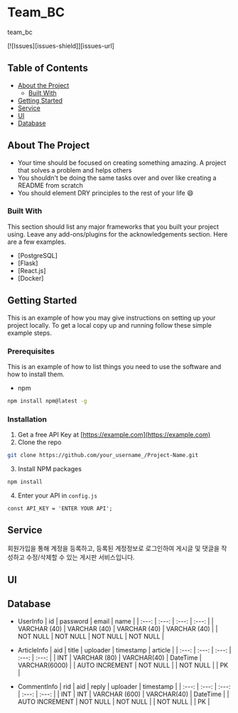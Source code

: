 # Team_BC

team_bc

<!-- PROJECT SHIELDS -->
<!--
*** I'm using markdown "reference style" links for readability.
*** Reference links are enclosed in brackets [ ] instead of parentheses ( ).
*** See the bottom of this document for the declaration of the reference variables
*** for contributors-url, forks-url, etc. This is an optional, concise syntax you may use.
*** https://www.markdownguide.org/basic-syntax/#reference-style-links
-->

[![Issues][issues-shield]][issues-url]


<!-- TABLE OF CONTENTS -->
## Table of Contents

* [About the Project](#about-the-project)
  * [Built With](#built-with)
* [Getting Started](#getting-started)
* [Service](#Service)
* [UI](#UI)
* [Database](#Database)


<!-- ABOUT THE PROJECT -->
## About The Project

* Your time should be focused on creating something amazing. A project that solves a problem and helps others
* You shouldn't be doing the same tasks over and over like creating a README from scratch
* You should element DRY principles to the rest of your life :smile:

### Built With
This section should list any major frameworks that you built your project using. Leave any add-ons/plugins for the acknowledgements section. Here are a few examples.

* [PostgreSQL]
* [Flask]
* [React.js]
* [Docker]



<!-- GETTING STARTED -->
## Getting Started

This is an example of how you may give instructions on setting up your project locally.
To get a local copy up and running follow these simple example steps.

### Prerequisites

This is an example of how to list things you need to use the software and how to install them.
* npm
```sh
npm install npm@latest -g
```

### Installation

1. Get a free API Key at [https://example.com](https://example.com)
2. Clone the repo
```sh
git clone https://github.com/your_username_/Project-Name.git
```
3. Install NPM packages
```sh
npm install
```
4. Enter your API in `config.js`
```JS
const API_KEY = 'ENTER YOUR API';
```


<!-- USAGE EXAMPLES -->
## Service

회원가입을 통해 계정을 등록하고, 등록된 계정정보로 로그인하여 게시글 및 댓글을 작성하고 수정/삭제할 수 있는 게시판 서비스입니다. 


<!-- CONTRIBUTING -->
## UI



<!-- LICENSE -->
## Database

* UserInfo
| id | password | email | name |
| :---: | :---: | :---: | :---: |
| VARCHAR (40) | VARCHAR (40) | VARCHAR (40) | VARCHAR (40) |
| NOT NULL | NOT NULL | NOT NULL | NOT NULL |

* ArticleInfo
| aid | title | uploader | timestamp | article |
| :---: | :---: | :---: | :---: | :---: |
| INT | VARCHAR (80) | VARCHAR(40) | DateTime | VARCHAR(6000) |
| AUTO INCREMENT | NOT NULL |
| NOT NULL |
| PK | 

* CommentInfo
| rid | aid | reply | uploader | timestamp |
| :---: | :---: | :---: | :---: | :---: |
| INT | INT | VARCHAR (600) | VARCHAR(40) | DateTime |
| AUTO INCREMENT | NOT NULL | NOT NULL |
| NOT NULL |
| PK | 


